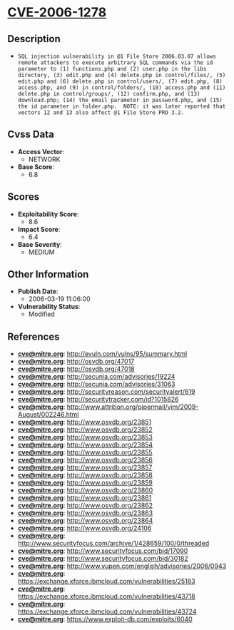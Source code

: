 
# [CVE-2006-1278](https://cve.mitre.org/cgi-bin/cvename.cgi?name=CVE-2006-1278)

## Description

- `SQL injection vulnerability in @1 File Store 2006.03.07 allows remote attackers to execute arbitrary SQL commands via the id parameter to (1) functions.php and (2) user.php in the libs directory, (3) edit.php and (4) delete.php in control/files/, (5) edit.php and (6) delete.php in control/users/, (7) edit.php, (8) access.php, and (9) in control/folders/, (10) access.php and (11) delete.php in control/groups/, (12) confirm.php, and (13) download.php; (14) the email parameter in password.php, and (15) the id parameter in folder.php.  NOTE: it was later reported that vectors 12 and 13 also affect @1 File Store PRO 3.2.`

## Cvss Data

- **Access Vector**:
  - NETWORK
- **Base Score**:
  - 6.8

## Scores

- **Exploitability Score**:
  - 8.6
- **Impact Score**:
  - 6.4
- **Base Severity**:
  - MEDIUM

## Other Information

- **Publish Date**:
  - 2006-03-19 11:06:00
- **Vulnerability Status**:
  - Modified

## References

- **cve@mitre.org**: http://evuln.com/vulns/95/summary.html
- **cve@mitre.org**: http://osvdb.org/47017
- **cve@mitre.org**: http://osvdb.org/47018
- **cve@mitre.org**: http://secunia.com/advisories/19224
- **cve@mitre.org**: http://secunia.com/advisories/31063
- **cve@mitre.org**: http://securityreason.com/securityalert/619
- **cve@mitre.org**: http://securitytracker.com/id?1015826
- **cve@mitre.org**: http://www.attrition.org/pipermail/vim/2009-August/002246.html
- **cve@mitre.org**: http://www.osvdb.org/23851
- **cve@mitre.org**: http://www.osvdb.org/23852
- **cve@mitre.org**: http://www.osvdb.org/23853
- **cve@mitre.org**: http://www.osvdb.org/23854
- **cve@mitre.org**: http://www.osvdb.org/23855
- **cve@mitre.org**: http://www.osvdb.org/23856
- **cve@mitre.org**: http://www.osvdb.org/23857
- **cve@mitre.org**: http://www.osvdb.org/23858
- **cve@mitre.org**: http://www.osvdb.org/23859
- **cve@mitre.org**: http://www.osvdb.org/23860
- **cve@mitre.org**: http://www.osvdb.org/23861
- **cve@mitre.org**: http://www.osvdb.org/23862
- **cve@mitre.org**: http://www.osvdb.org/23863
- **cve@mitre.org**: http://www.osvdb.org/23864
- **cve@mitre.org**: http://www.osvdb.org/24106
- **cve@mitre.org**: http://www.securityfocus.com/archive/1/428659/100/0/threaded
- **cve@mitre.org**: http://www.securityfocus.com/bid/17090
- **cve@mitre.org**: http://www.securityfocus.com/bid/30182
- **cve@mitre.org**: http://www.vupen.com/english/advisories/2006/0943
- **cve@mitre.org**: https://exchange.xforce.ibmcloud.com/vulnerabilities/25183
- **cve@mitre.org**: https://exchange.xforce.ibmcloud.com/vulnerabilities/43718
- **cve@mitre.org**: https://exchange.xforce.ibmcloud.com/vulnerabilities/43724
- **cve@mitre.org**: https://www.exploit-db.com/exploits/6040
